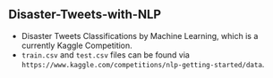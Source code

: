 ## Disaster-Tweets-with-NLP
- Disaster Tweets Classifications by Machine Learning,  which is a currently Kaggle Competition.
- `train.csv` and `test.csv` files can be found via `https://www.kaggle.com/competitions/nlp-getting-started/data`.

